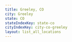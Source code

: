 ```yaml
---
title: Greeley, CO
city: Greeley
state: CO
stateIndexKey: state-co
cityIndexKey: city-co-greeley
layout: list_all_locations
---
```


